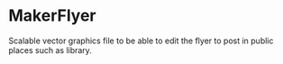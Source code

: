 MakerFlyer
==========

Scalable vector graphics file to be able to edit the flyer to post in public places such as library. 
